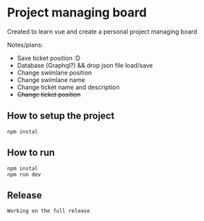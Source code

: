 # Project managing board

Created to learn vue and create a personal project managing board

Notes/plans:
 * Save ticket position :D
 * Database (Graphql?) && drop json file load/save
 * Change swimlane position
 * Change swimlane name
 * Change ticket name and description
 * ~~Change ticket position~~

## How to setup the project
    npm instal

## How to run
    npm instal
    npm run dev

## Release
    Working on the full release